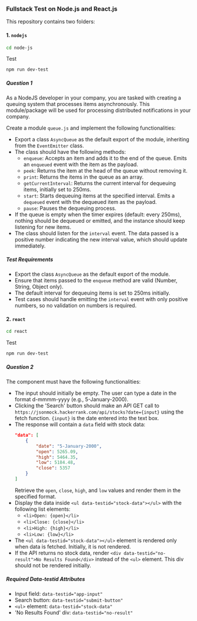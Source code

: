### Fullstack Test on Node.js and React.js

This repository contains two folders:

#### 1. `nodejs`

```sh
cd node-js
```

Test

```sh
npm run dev-test
```

##### Question 1

As a NodeJS developer in your company, you are tasked with creating a queuing system that processes items asynchronously. This module/package will be used for processing distributed notifications in your company.

Create a module `queue.js` and implement the following functionalities:

- Export a class `AsyncQueue` as the default export of the module, inheriting from the `EventEmitter` class.
- The class should have the following methods:
  - `enqueue`: Accepts an item and adds it to the end of the queue. Emits an `enqueued` event with the item as the payload.
  - `peek`: Returns the item at the head of the queue without removing it.
  - `print`: Returns the items in the queue as an array.
  - `getCurrentInterval`: Returns the current interval for dequeuing items, initially set to 250ms.
  - `start`: Starts dequeuing items at the specified interval. Emits a `dequeued` event with the dequeued item as the payload.
  - `pause`: Pauses the dequeuing process.
- If the queue is empty when the timer expires (default: every 250ms), nothing should be dequeued or emitted, and the instance should keep listening for new items.
- The class should listen for the `interval` event. The data passed is a positive number indicating the new interval value, which should update immediately.

##### Test Requirements

- Export the class `AsyncQueue` as the default export of the module.
- Ensure that items passed to the `enqueue` method are valid (Number, String, Object only).
- The default interval for dequeuing items is set to 250ms initially.
- Test cases should handle emitting the `interval` event with only positive numbers, so no validation on numbers is required.

#### 2. `react`

```sh
cd react
```

Test

```sh
npm run dev-test
```

##### Question 2

The component must have the following functionalities:

- The input should initially be empty. The user can type a date in the format d-mmmm-yyyy (e.g., 5-January-2000).
- Clicking the 'Search' button should make an API GET call to `https://jsonmock.hackerrank.com/api/stocks?date={input}` using the fetch function. `{input}` is the date entered into the text box.
- The response will contain a `data` field with stock data:
  ```json
  "data": [
      {
          "date": "5-January-2000",
          "open": 5265.09,
          "high": 5464.35,
          "low": 5184.48,
          "close": 5357
      }
  ]
  ```
  Retrieve the `open`, `close`, `high`, and `low` values and render them in the specified format.
- Display the data inside `<ul data-testid="stock-data"></ul>` with the following list elements:
  - `<li>Open: {open}</li>`
  - `<li>Close: {close}</li>`
  - `<li>High: {high}</li>`
  - `<li>Low: {low}</li>`
- The `<ul data-testid="stock-data"></ul>` element is rendered only when data is fetched. Initially, it is not rendered.
- If the API returns no stock data, render `<div data-testid="no-result">No Results Found</div>` instead of the `<ul>` element. This div should not be rendered initially.

##### Required Data-testid Attributes

- Input field: `data-testid="app-input"`
- Search button: `data-testid="submit-button"`
- `<ul>` element: `data-testid="stock-data"`
- 'No Results Found' div: `data-testid="no-result"`

